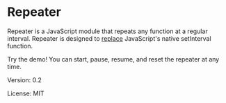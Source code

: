 # Repeater

Repeater is a JavaScript module that repeats any function at a regular interval. Repeater is designed to [replace](http://zetafleet.com/blog/why-i-consider-setinterval-harmful) JavaScript's native setInterval function.

Try the demo! You can start, pause, resume, and reset the repeater at any time.

Version: 0.2

License: MIT

